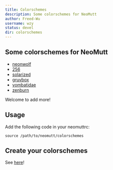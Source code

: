 ```yaml
---
title: Colorschemes
description: Some colorschemes for NeoMutt
author: Freed-Wu
username: wzy
status: devel
dir: colorschemes
---
```


## Some colorschemes for NeoMutt

- [neonwolf](https://github.com/h3xx/mutt-colors-neonwolf)
- [256](https://github.com/d3ckard/mutt_color_themes)
- [solarized](https://github.com/altercation/mutt-colors-solarized)
- [gruvbox](https://www.sthu.org/code/codesnippets/mutt-gruvbox.html)
- [vombatidae](https://github.com/neomutt/neomutt/blob/master/contrib/colorschemes/vombatidae.neomuttrc)
- [zenburn](https://github.com/neomutt/neomutt/blob/master/contrib/colorschemes/zenburn.neomuttrc)

Welcome to add more!

## Usage

Add the following code in your neomuttrc:

```{.neomuttrc}
source /path/to/neomutt/colorschemes
```

## Create your colorschemes

See [here](https://github.com/neomutt/neomutt/issues/340)!
